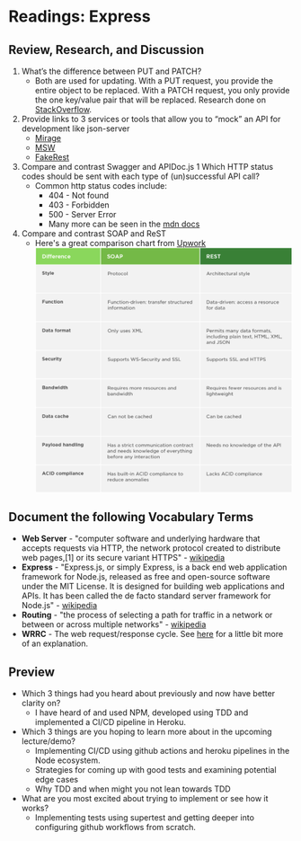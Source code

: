 # Readings: Express

## Review, Research, and Discussion

1. What’s the difference between PUT and PATCH?
    - Both are used for updating. With a PUT request, you provide the entire object to be replaced. With a PATCH request, you only provide the one key/value pair that will be replaced. Research done on [StackOverflow](https://stackoverflow.com/questions/28459418/use-of-put-vs-patch-methods-in-rest-api-real-life-scenarios).
1. Provide links to 3 services or tools that allow you to “mock” an API for development like json-server
    - [Mirage](https://miragejs.com/)
    - [MSW](https://github.com/mswjs/msw)
    - [FakeRest](https://github.com/marmelab/FakeRest)
1. Compare and contrast Swagger and APIDoc.js 1 Which HTTP status codes should be sent with each type of (un)successful API call?
    - Common http status codes include:
        - 404 - Not found
        - 403 - Forbidden
        - 500 - Server Error
        - Many more can be seen in the [mdn docs](https://developer.mozilla.org/en-US/docs/Web/HTTP/Status)
1. Compare and contrast SOAP and ReST
    - Here's a great comparison chart from [Upwork](https://www.upwork.com/resources/soap-vs-rest-a-look-at-two-different-api-styles?utm_source=google&utm_medium=cpc&utm_campaign=348930905&utm_content=111050689163&utm_term=&vt_cmp=348930905&vt_adg=111050689163&vt_src=google&vt_kw=&vt_device=c&utm_source=google&utm_campaign=348930905&utm_medium=paidsearch&gclid=Cj0KCQjw1PSDBhDbARIsAPeTqrew_3JeThUFjiwgLw_LoZyqMrZLCf2i3UtGHoryeEiYDlGGdTWFjbIaAu-PEALw_wcB)
![soap-vs-rest](images/soap-vs-rest.png)

## Document the following Vocabulary Terms

- **Web Server** - "computer software and underlying hardware that accepts requests via HTTP, the network protocol created to distribute web pages,[1] or its secure variant HTTPS" - [wikipedia](https://en.wikipedia.org/wiki/Web_server)
- **Express** - "Express.js, or simply Express, is a back end web application framework for Node.js, released as free and open-source software under the MIT License. It is designed for building web applications and APIs. It has been called the de facto standard server framework for Node.js" - [wikipedia](https://en.wikipedia.org/wiki/Express.js)
- **Routing** - "the process of selecting a path for traffic in a network or between or across multiple networks" - [wikipedia](https://en.wikipedia.org/wiki/Routing)
- **WRRC** - The web request/response cycle. See [here](https://medium.com/@jen_strong/the-request-response-cycle-of-the-web-1b7e206e9047) for a little bit more of an explanation.

## Preview

- Which 3 things had you heard about previously and now have better clarity on?
  - I have heard of and used NPM, developed using TDD and implemented a CI/CD pipeline in Heroku.
- Which 3 things are you hoping to learn more about in the upcoming lecture/demo?
  - Implementing CI/CD using github actions and heroku pipelines in the Node ecosystem.
  - Strategies for coming up with good tests and examining potential edge cases
  - Why TDD and when might you not lean towards TDD
- What are you most excited about trying to implement or see how it works?
  - Implementing tests using supertest and getting deeper into configuring github workflows from scratch.
